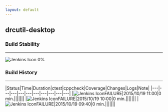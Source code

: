 ```yaml
---
layout: default
---
```

## drcutil-desktop
### Build Stability
___
![Jenkins Icon](http://jenkinshrg.github.io/images/48x48/health-00to19.png)
0%
  
### Build History
___
|Status|Time|Duration|<span class='badge'>ctest</span>|<span class='badge'>cppcheck</span>|Coverage|Changes|Logs|Note|
|---|---|---|---|---|---|---|---|---|---|
|![Jenkins Icon](http://jenkinshrg.github.io/images/24x24/red.png)FAILURE|2015/10/19 11:00|0 min.|||||||
|![Jenkins Icon](http://jenkinshrg.github.io/images/24x24/red.png)FAILURE|2015/10/19 10:00|0 min.|||||||
|![Jenkins Icon](http://jenkinshrg.github.io/images/24x24/red.png)FAILURE|2015/10/19 09:40|0 min.|||||||
